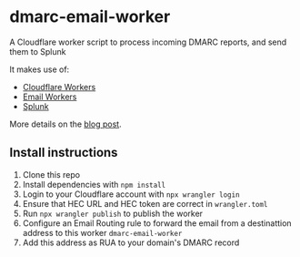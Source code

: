 # dmarc-email-worker

A Cloudflare worker script to process incoming DMARC reports, and send them to Splunk

It makes use of:

- [Cloudflare Workers](https://workers.cloudflare.com/)
- [Email Workers](https://developers.cloudflare.com/email-routing/email-workers/)
- [Splunk](https://splunk.com/)

More details on the [blog post](https://blog.cloudflare.com/how-we-built-dmarc-management/).

## Install instructions

1. Clone this repo
1. Install dependencies with `npm install`
1. Login to your Cloudflare account with `npx wrangler login`
1. Ensure that HEC URL and HEC token are correct in `wrangler.toml`
1. Run `npx wrangler publish` to publish the worker
1. Configure an Email Routing rule to forward the email from a destinattion address to this worker `dmarc-email-worker`
1. Add this address as RUA to your domain's DMARC record
